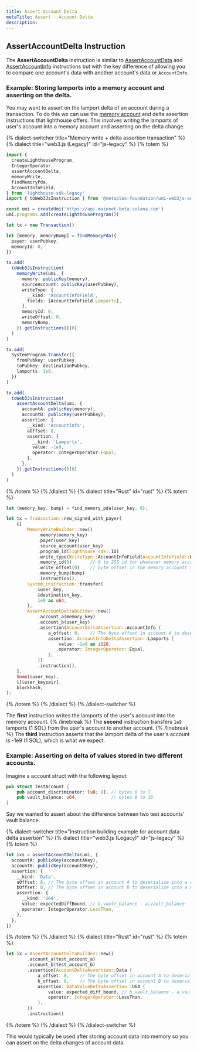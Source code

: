 ```yaml
---
title: Assert Account Delta
metaTitle: Assert - Account Delta
description:
---
```


## AssertAccountDelta Instruction

The **AssertAccountDelta** instruction is similar to [AssertAccountData](/assert/account-data) and [AssertAccountInfo](/assert/account-info) instructions but with the key difference of allowing you to compare one account's data with another account's data or `AccountInfo`.

### Example: Storing lamports into a memory account and asserting on the delta.

You may want to assert on the lamport delta of an account during a transaction.
To do this we can use the [memory account](/memory) and delta assertion instructions that lighthouse offers. This involves writing the lamports of user's account into a memory account and asserting on the delta change.

{% dialect-switcher title="Memory write + delta assertion transaction" %}
{% dialect title="web3.js (Legacy)" id="js-legacy" %}
{% totem %}

```typescript
import {
  createLighthouseProgram,
  IntegerOperator,
  assertAccountDelta,
  memoryWrite,
  findMemoryPda,
  AccountInfoField,
} from 'lighthouse-sdk-legacy'
import { toWeb3JsInstruction } from '@metaplex-foundation/umi-web3js-adapters'

const umi = createUmi('https://api.mainnet-beta.solana.com')
umi.programs.add(createLighthouseProgram())

let tx = new Transaction()

let [memory, memoryBump] = findMemoryPda({
  payer: userPubkey,
  memoryId: 0,
})

tx.add(
  toWeb3JsInstruction(
    memoryWrite(umi, {
      memory: publicKey(memory),
      sourceAccount: publicKey(userPubkey),
      writeType: {
        __kind: 'AccountInfoField',
        fields: [AccountInfoField.Lamports],
      },
      memoryId: 0,
      writeOffset: 0,
      memoryBump,
    }).getInstructions()[0]
  )
)

tx.add(
  SystemProgram.transfer({
    fromPubkey: userPubkey,
    toPubkey: destinationPubkey,
    lamports: 1e9,
  })
)

tx.add(
  toWeb3JsInstruction(
    assertAccountDelta(umi, {
      accountA: publicKey(memory),
      accountB: publicKey(userPubkey),
      assertion: {
        __kind: 'AccountInfo',
        aOffset: 0,
        assertion: {
          __kind: 'Lamports',
          value: -1e9,
          operator: IntegerOperator.Equal,
        },
      },
    }).getInstructions()[0]
  )
)
```

{% /totem %}
{% /dialect %}
{% dialect title="Rust" id="rust" %}
{% totem %}

```rust
let (memory_key, bump) = find_memory_pda(user_key, 0);

let tx = Transaction::new_signed_with_payer(
    &[
        MemoryWriteBuilder::new()
            .memory(memory_key)
            .payer(user_key)
            .source_account(user_key)
            .program_id(lighthouse_sdk::ID)
            .write_type(WriteType::AccountInfoField(AccountInfoField::Lamports))
            .memory_id(0)       // 0 to 255 id for whatever memory account you want to access.
            .write_offset(0)    // byte offset in the memory accountt to write to.
            .memory_bump(bump)
            .instruction(),
        system_instruction::transfer(
            &user_key,
            &destination_key,
            1e9 as u64,
        ),
        AssertAccountDeltaBuilder::new()
            .account_a(memory_key)
            .account_b(user_key)
            .assertion(AccountDeltaAssertion::AccountInfo {
                a_offset: 0,    // The byte offset in account A to deserialize into a u64 (lamport).
                assertion: AccountInfoDeltaAssertion::Lamports {
                    value: -1e9 as i128,
                    operator: IntegerOperator::Equal,
                },
            })
            .instruction(),
    ],
    Some(&user_key),
    &[&user_keypair],
    blockhash,
);
```

{% /totem %}
{% /dialect %}
{% /dialect-switcher %}

The **first** instruction writes the lamports of the user's account into the memory account.
{% /linebreak %}
The **second** instruction transfers `1e9` lamports (1 SOL) from the user's account to another account.
{% /linebreak %}
The **third** instruction asserts that the lamport delta of the user's account is -1e9 (1 SOL), which is what we expect.

### Example: Asserting on delta of values stored in two different accounts.

Imagine a account struct with the following layout:

```rust
pub struct TestAccount {
    pub account_discriminator: [u8; 8], // bytes 0 to 7
    pub vault_balance: u64,             // bytes 8 to 16
}
```

Say we wanted to assert about the difference between two test accounts' vault balance.

{% dialect-switcher title="Instruction building example for account data delta assertion" %}
{% dialect title="web3.js (Legacy)" id="js-legacy" %}
{% totem %}

```typescript
let ixs = assertAccountDelta(umi, {
  accountA: publicKey(accountAKey),
  accountB: publicKey(accountBKey),
  assertion: {
    __kind: 'Data',
    aOffset: 8, // The byte offset in account A to deserialize into a u64 (vault_balance).
    bOffset: 8, // The byte offset in account B to deserialize into a u64 (vault_balance).
    assertion: {
      __kind: 'U64',
      value: expectedDiffBound, // b.vault_balance - a.vault_balance
      operator: IntegerOperator.LessThan,
    },
  },
})
```

{% /totem %}
{% /dialect %}
{% dialect title="Rust" id="rust" %}
{% totem %}

```rust
let ix = AssertAccountDeltaBuilder::new()
        .account_a(test_account_a)
        .account_b(test_account_b)
        .assertion(AccountDeltaAssertion::Data {
            a_offset: 8,    // The byte offset in account A to deserialize into a u64 (vault_balance).
            b_offset: 8,    // The byte offset in account B to deserialize into a u64 (vault_balance).
            assertion: DataValueDeltaAssertion::U64 {
                value: expected_diff_bound, // b.vault_balance - a.vault_balance
                operator: IntegerOperator::LessThan,
            },
        })
        .instruction()
```

{% /totem %}
{% /dialect %}
{% /dialect-switcher %}

This would typically be used after storing account data into memory so you can assert on the delta changes of account data.
